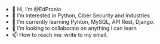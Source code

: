 - 👋 Hi, I’m @EdPronio
- 👀 I’m interested in Python, Ciber Security and Industries
- 🌱 I’m currently learning Pyhton, MySQL, API Rest, Django.
- 💞️ I’m looking to collaborate on anything i can learn
- 📫 How to reach me: write to my email.

<!---
EdPronio/EdPronio is a ✨ special ✨ repository because its `README.md` (this file) appears on your GitHub profile.
You can click the Preview link to take a look at your changes.
--->
